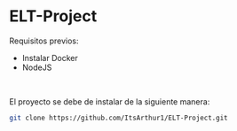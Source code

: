 # ELT-Project

Requisitos previos:
- Instalar Docker
- NodeJS

<br>

El proyecto se debe de instalar de la siguiente manera:

```bash
git clone https://github.com/ItsArthur1/ELT-Project.git

```
